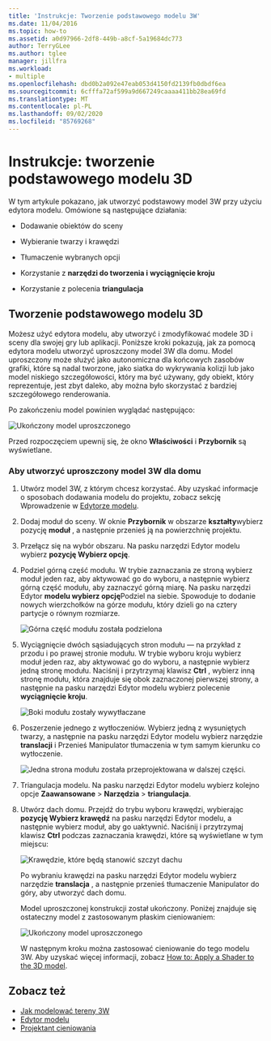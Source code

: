 ```yaml
---
title: 'Instrukcje: Tworzenie podstawowego modelu 3W'
ms.date: 11/04/2016
ms.topic: how-to
ms.assetid: a0d97966-2df8-449b-a8cf-5a19684dc773
author: TerryGLee
ms.author: tglee
manager: jillfra
ms.workload:
- multiple
ms.openlocfilehash: dbd0b2a092e47eab053d4150fd2139fb0dbdf6ea
ms.sourcegitcommit: 6cfffa72af599a9d667249caaaa411bb28ea69fd
ms.translationtype: MT
ms.contentlocale: pl-PL
ms.lasthandoff: 09/02/2020
ms.locfileid: "85769268"
---
```

# <a name="how-to-create-a-basic-3d-model"></a>Instrukcje: tworzenie podstawowego modelu 3D

W tym artykule pokazano, jak utworzyć podstawowy model 3W przy użyciu edytora modelu. Omówione są następujące działania:

- Dodawanie obiektów do sceny

- Wybieranie twarzy i krawędzi

- Tłumaczenie wybranych opcji

- Korzystanie z **narzędzi do tworzenia i** **wyciągnięcie kroju**

- Korzystanie z polecenia **triangulacja**

## <a name="create-a-basic-3d-model"></a>Tworzenie podstawowego modelu 3D
Możesz użyć edytora modelu, aby utworzyć i zmodyfikować modele 3D i sceny dla swojej gry lub aplikacji. Poniższe kroki pokazują, jak za pomocą edytora modelu utworzyć uproszczony model 3W dla domu. Model uproszczony może służyć jako autonomiczna dla końcowych zasobów grafiki, które są nadal tworzone, jako siatka do wykrywania kolizji lub jako model niskiego szczegółowości, który ma być używany, gdy obiekt, który reprezentuje, jest zbyt daleko, aby można było skorzystać z bardziej szczegółowego renderowania.

Po zakończeniu model powinien wyglądać następująco:

![Ukończony model uproszczonego](../designers/media/gfx_model_demo_house_final.png)

Przed rozpoczęciem upewnij się, że okno **Właściwości** i **Przybornik** są wyświetlane.

### <a name="to-create-a-simplified-3d-model-of-a-house"></a>Aby utworzyć uproszczony model 3W dla domu

1. Utwórz model 3W, z którym chcesz korzystać. Aby uzyskać informacje o sposobach dodawania modelu do projektu, zobacz sekcję Wprowadzenie w [Edytorze modelu](../designers/model-editor.md).

2. Dodaj moduł do sceny. W oknie **Przybornik** w obszarze **kształty**wybierz pozycję **moduł** , a następnie przenieś ją na powierzchnię projektu.

3. Przełącz się na wybór obszaru. Na pasku narzędzi Edytor modelu wybierz **pozycję Wybierz opcję**.

4. Podziel górną część modułu. W trybie zaznaczania ze stroną wybierz moduł jeden raz, aby aktywować go do wyboru, a następnie wybierz górną część modułu, aby zaznaczyć górną miarę. Na pasku narzędzi Edytor **modelu wybierz opcję**Podziel na siebie. Spowoduje to dodanie nowych wierzchołków na górze modułu, który dzieli go na cztery partycje o równym rozmiarze.

    ![Górna część modułu została podzielona](../designers/media/gfx_model_demo_house_subdiv.png)

5. Wyciągnięcie dwóch sąsiadujących stron modułu — na przykład z przodu i po prawej stronie modułu. W trybie wyboru kroju wybierz moduł jeden raz, aby aktywować go do wyboru, a następnie wybierz jedną stronę modułu. Naciśnij i przytrzymaj klawisz **Ctrl** , wybierz inną stronę modułu, która znajduje się obok zaznaczonej pierwszej strony, a następnie na pasku narzędzi Edytor modelu wybierz polecenie **wyciągnięcie kroju**.

    ![Boki modułu zostały wywytłaczane](../designers/media/gfx_model_demo_house_extrude.png)

6. Poszerzenie jednego z wytłoczeniów. Wybierz jedną z wysuniętych twarzy, a następnie na pasku narzędzi Edytor modelu wybierz narzędzie **translacji** i Przenieś Manipulator tłumaczenia w tym samym kierunku co wytłoczenie.

    ![Jedna strona modułu została przeprojektowana w dalszej części.](../designers/media/gfx_model_demo_house_extend.png)

7. Triangulacja modelu. Na pasku narzędzi Edytor modelu wybierz kolejno opcje **Zaawansowane**  >  **Narzędzia**  >  **triangulacja**.

8. Utwórz dach domu. Przejdź do trybu wyboru krawędzi, wybierając **pozycję Wybierz krawędź** na pasku narzędzi Edytor modelu, a następnie wybierz moduł, aby go uaktywnić. Naciśnij i przytrzymaj klawisz **Ctrl** podczas zaznaczania krawędzi, które są wyświetlane w tym miejscu:

    ![Krawędzie, które będą stanowić szczyt dachu](../designers/media/gfx_model_demo_house_edges.png)

    Po wybraniu krawędzi na pasku narzędzi Edytor modelu wybierz narzędzie **translacja** , a następnie przenieś tłumaczenie Manipulator do góry, aby utworzyć dach domu.

   Model uproszczonej konstrukcji został ukończony. Poniżej znajduje się ostateczny model z zastosowanym płaskim cieniowaniem:

   ![Ukończony model uproszczonego](../designers/media/gfx_model_demo_house_final.png)

   W następnym kroku można zastosować cieniowanie do tego modelu 3W. Aby uzyskać więcej informacji, zobacz [How to: Apply a Shader to the 3D model](../designers/how-to-apply-a-shader-to-a-3-d-model.md).

## <a name="see-also"></a>Zobacz też

- [Jak modelować tereny 3W](../designers/how-to-model-3-d-terrain.md)
- [Edytor modelu](../designers/model-editor.md)
- [Projektant cieniowania](../designers/shader-designer.md)
